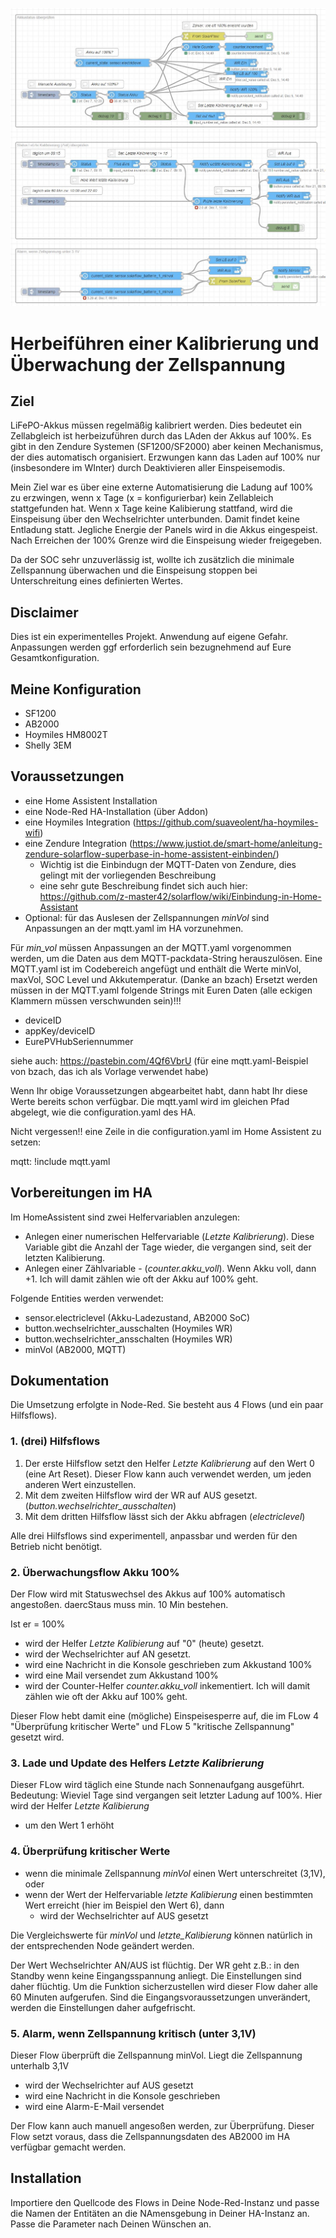 
![Flow](/Flows_kalibrierung.JPG)

# Herbeiführen einer Kalibrierung und Überwachung der Zellspannung
## Ziel
LiFePO-Akkus müssen regelmäßig kalibriert werden. Dies bedeutet ein Zellabgleich ist herbeizuführen durch das LAden der Akkus auf 100%.
Es gibt in den Zendure Systemen (SF1200/SF2000) aber keinen Mechanismus, der dies automatisch organisiert. 
Erzwungen kann das Laden auf 100% nur (insbesondere im WInter) durch Deaktivieren aller Einspeisemodis.

Mein Ziel war es über eine externe Automatisierung die Ladung auf 100% zu erzwingen, wenn x Tage (x = konfigurierbar) kein Zellableich stattgefunden hat.
Wenn x Tage keine Kalibierung stattfand, wird die Einspeisung über den Wechselrichter unterbunden. Damit findet keine Entladung statt. Jegliche Energie der Panels wird in die Akkus eingespeist. 
Nach Erreichen der 100% Grenze wird die Einspeisung wieder freigegeben.

Da der SOC sehr unzuverlässig ist, wollte ich zusätzlich die minimale Zellspannung überwachen und die Einspeisung stoppen bei Unterschreitung eines definierten Wertes.

## Disclaimer
Dies ist ein experimentelles Projekt. Anwendung auf eigene Gefahr.
Anpassungen werden ggf erforderlich sein bezugnehmend auf Eure Gesamtkonfiguration.

## Meine Konfiguration
 - SF1200
 - AB2000
 - Hoymiles HM8002T
 - Shelly 3EM

## Voraussetzungen
 - eine Home Assistent Installation
 - eine Node-Red HA-Installation (über Addon)
 - eine Hoymiles Integration (https://github.com/suaveolent/ha-hoymiles-wifi)
 - eine Zendure Integration (https://www.justiot.de/smart-home/anleitung-zendure-solarflow-superbase-in-home-assistent-einbinden/)
      - Wichtig ist die Einbindugn der MQTT-Daten von Zendure, dies gelingt mit der vorliegenden Beschreibung 
      - eine sehr gute Beschreibung findet sich auch hier: https://github.com/z-master42/solarflow/wiki/Einbindung-in-Home-Assistant
 - Optional: für das Auslesen der Zellspannungen _minVol_ sind Anpassungen an der mqtt.yaml im HA vorzunehmen.

Für _min_vol_ müssen Anpassungen an der MQTT.yaml vorgenommen werden, um die Daten aus dem MQTT-packdata-String herauszulösen.
Eine MQTT.yaml ist im Codebereich angefügt und enthält die Werte minVol, maxVol, SOC Level und Akkutemperatur. (Danke an bzach)
Ersetzt werden müssen in der MQTT.yaml folgende Strings mit Euren Daten (alle eckigen Klammern müssen verschwunden sein)!!!

 - deviceID
 - appKey/deviceID
 - EurePVHubSeriennummer

 siehe auch: https://pastebin.com/4Qf6VbrU (für eine mqtt.yaml-Beispiel von bzach, das ich als Vorlage verwendet habe)
 
 Wenn Ihr obige Voraussetzungen abgearbeitet habt, dann habt Ihr diese Werte bereits schon verfügbar. Die mqtt.yaml wird im gleichen Pfad abgelegt, wie die configuration.yaml des HA.

Nicht vergessen!! eine Zeile in die configuration.yaml im Home Assistent zu setzen:

mqtt: !include mqtt.yaml

## Vorbereitungen im HA
Im HomeAssistent sind zwei Helfervariablen anzulegen:
 - Anlegen einer numerischen Helfervariable (_Letzte Kalibrierung_). Diese Variable gibt die Anzahl der Tage wieder, die vergangen sind, seit der letzten Kalibierung.
 - Anlegen einer Zählvariable - (_counter.akku_voll_). Wenn Akku voll, dann +1.  Ich will damit zählen wie oft der Akku auf 100% geht.  

Folgende Entities werden verwendet:
 - sensor.electriclevel (Akku-Ladezustand, AB2000 SoC)
 - button.wechselrichter_ausschalten (Hoymiles WR)
 - button.wechselrichter_ansschalten (Hoymiles WR)
 - minVol (AB2000, MQTT)

## Dokumentation
Die Umsetzung erfolgte in Node-Red.
Sie besteht aus 4 Flows (und ein paar Hilfsflows).

### 1. (drei) Hilfsflows
 1. Der erste Hilfsflow setzt den Helfer _Letzte Kalibrierung_ auf den Wert 0 (eine Art Reset). Dieser Flow kann auch verwendet werden, um jeden anderen Wert einzustellen.
 2. Mit dem zweiten Hilfsflow wird der WR auf AUS gesetzt. (_button.wechselrichter_ausschalten_)
 3. Mit dem dritten Hilfsflow lässt sich der Akku abfragen (_electriclevel_)

 Alle drei Hilfsflows sind experimentell, anpassbar und werden für den Betrieb nicht benötigt.

### 2. Überwachungsflow Akku 100%
Der Flow wird mit Statuswechsel des Akkus auf 100% automatisch angestoßen. daercStaus muss min. 10 Min bestehen.

Ist er = 100% 
 - wird der Helfer _Letzte Kalibierung_ auf "0" (heute) gesetzt.
 - wird der Wechselrichter auf AN gesetzt.
 - wird eine Nachricht in die Konsole geschrieben zum Akkustand 100%
 - wird eine Mail versendet zum Akkustand 100%
 - wird der Counter-Helfer _counter.akku_voll_ inkementiert.  Ich will damit zählen wie oft der Akku auf 100% geht.

Dieser Flow hebt damit eine (mögliche) Einspeisesperre auf, die im FLow 4 "Überprüfung kritischer Werte" und FLow 5 "kritische Zellspannung" gesetzt wird.

### 3. Lade und Update des Helfers _Letzte Kalibrierung_
Dieser FLow wird täglich eine Stunde nach Sonnenaufgang ausgeführt.
Bedeutung: Wieviel Tage sind vergangen seit letzter Ladung auf 100%.
Hier wird der Helfer _Letzte Kalibierung_
- um den Wert 1 erhöht

### 4. Überprüfung kritischer Werte
 - wenn die minimale Zellspannung _minVol_ einen Wert unterschreitet (3,1V), oder
 - wenn der Wert der Helfervariable _letzte Kalibierung_ einen bestimmten Wert erreicht (hier im Beispiel den Wert 6), dann 
     - wird der Wechselrichter auf AUS gesetzt
    
Die Vergleichswerte für _minVol_ und _letzte_Kalibierung_ können natürlich in der entsprechenden Node geändert werden.

Der Wert Wechselrichter AN/AUS ist flüchtig. 
Der WR  geht z.B.: in den Standby wenn keine Eingangsspannung anliegt. Die Einstellungen sind daher flüchtig. 
Um die Funktion sicherzustellen wird dieser Flow daher alle 60 Minuten aufgerufen. 
Sind die Eingangsvoraussetzungen unverändert, werden die Einstellungen daher aufgefrischt.

### 5. Alarm, wenn Zellspannung kritisch (unter 3,1V)
Dieser Flow überprüft die Zellspannung minVol.
Liegt die Zellspannung unterhalb 3,1V
- wird der Wechselrichter auf AUS gesetzt
- wird eine Nachricht in die Konsole geschrieben
- wird eine Alarm-E-Mail versendet

Der Flow kann auch manuell angesoßen werden, zur Überprüfung.
Dieser Flow setzt voraus, dass die Zellspannungsdaten des AB2000 im HA verfügbar gemacht werden.


## Installation
Importiere den Quellcode des Flows in Deine Node-Red-Instanz und passe die Namen der Entitäten an die NAmensgebung in Deiner HA-Instanz an.
Passe die Parameter nach Deinen Wünschen an.
